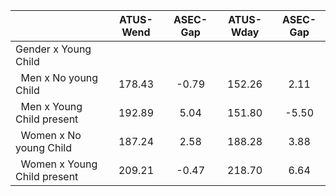 
|                      |    ATUS-Wend |     ASEC-Gap |    ATUS-Wday |     ASEC-Gap |
| -------------------- | :----------: | :----------: | :----------: | :----------: |
| Gender x Young Child |              |              |              |              |
| &nbsp;&nbsp;Men x No young Child |       178.43 |        -0.79 |       152.26 |         2.11 |
| &nbsp;&nbsp;Men x Young Child present |       192.89 |         5.04 |       151.80 |        -5.50 |
| &nbsp;&nbsp;Women x No young Child |       187.24 |         2.58 |       188.28 |         3.88 |
| &nbsp;&nbsp;Women x Young Child present |       209.21 |        -0.47 |       218.70 |         6.64 |

